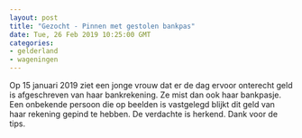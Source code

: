 ```yaml
---
layout: post
title: "Gezocht - Pinnen met gestolen bankpas"
date: Tue, 26 Feb 2019 10:25:00 GMT
categories: 
- gelderland 
- wageningen 
---
```


Op 15 januari 2019 ziet een jonge vrouw dat er de dag ervoor onterecht geld is afgeschreven van haar bankrekening. Ze mist dan ook haar bankpasje. Een onbekende persoon die op beelden is vastgelegd blijkt dit geld van haar rekening gepind te hebben. De verdachte is herkend. Dank voor de tips.
